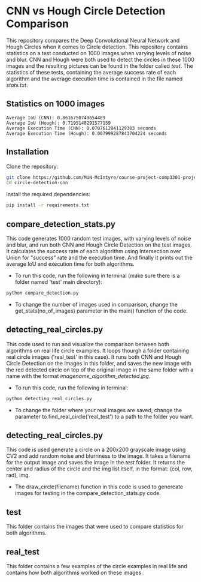 # CNN vs Hough Circle Detection Comparison

This repository compares the Deep Convolutional Neural Network and Hough Circles when it comes to Circle detection. This repository contains statistics on a test conducted on 1000 images when varying levels of noise and blur. CNN and Hough were both used to detect the circles in these 1000 images and the resulting pictures can be found in the folder called *test*. The statistics of these tests, containing the average success rate of each algorithm and the average execution time is contained in the file named *stats.txt*.


## Statistics on 1000 images

```
Average IoU (CNN): 0.8616750749654489
Average IoU (Hough): 0.7195148291577159
Average Execution Time (CNN): 0.0707612841129303 seconds
Average Execution Time (Hough): 0.007999287843704224 seconds
```


## Installation

Clone the repository:

```bash
git clone https://github.com/MUN-McIntyre/course-project-comp3301-project-mamun-golam.git
cd circle-detection-cnn
```

Install the required dependencies:

```bash
pip install -r requirements.txt
```


## compare_detection_stats.py

This code generates 1000 random test images, with varying levels of noise and blur, and run both CNN and Hough Circle Detection on the test images. It calculates the success rate of each algorithm using Intersection over Union for "success" rate and the execution time. And finally it prints out the average IoU and execution time for both algorithms.

- To run this code, run the following in terminal (make sure there is a folder named 'test' main directory):

```bash
python compare_detection.py
```

- To change the number of images used in comparison, change the get_stats(no_of_images) parameter in the main() function of the code.


## detecting_real_circles.py

This code used to run and visualize the comparison between both algorithms on real life circle examples. It loops thourgh a folder containing real circle images ('real_test' in this case). It runs both CNN and Hough Circle Detection on the images in this folder, and saves the new image with the red detected circle on top of the original image in the same folder with a name with the format *imagename_algorithm_detected.jpg*.

- To run this code, run the following in terminal:

```bash
python detecting_real_circles.py
```

- To change the folder where your real images are saved, change the parameter to find_real_circle('real_test') to a path to the folder you want.


## detecting_real_circles.py

This code is used generate a circle on a 200x200 grayscale image using CV2 and add random noise and blurriness to the image. It takes a filename for the output image and saves the image in the *test* folder. It returns the center and radius of the circle and the img list itself, in the format: (col, row, rad), img.

- The draw_circle(filename) function in this code is used to genereate images for testing in the compare_detection_stats.py code.


## test

This folder contains the images that were used to compare statistics for both algorithms.


## real_test

This folder contains a few examples of the circle examples in real life and contains how both algorithms worked on these images.